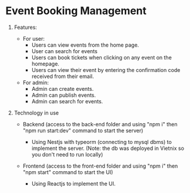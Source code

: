 # Event Booking Management

1. Features:

   - For user:
     - Users can view events from the home page.
     - User can search for events
     - Users can book tickets when clicking on any event on the homepage.
     - Users can view their event by entering the confirmation code received from their email.
   - For admin:
     - Admin can create events.
     - Admin can publish events.
     - Admin can search for events.

2. Technology in use

   - Backend (access to the back-end folder and using "npm i" then "npm run start:dev" command to start the server)

     - Using Nestjs with typeorm (connecting to mysql dbms) to implement the server. (Note: the db was deployed in Vietnix so you don't need to run locally)

   - Frontend (access to the front-end folder and using "npm i" then "npm start" command to start the UI)
     - Using Reactjs to implement the UI.
